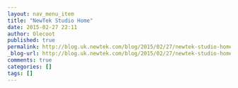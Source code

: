 ```yaml
---
layout: nav_menu_item
title: "NewTek Studio Home"
date: 2015-02-27 22:11
author: Olecoot
published: true
permalink: http://blog.uk.newtek.com/blog/2015/02/27/newtek-studio-home/
_blog-url: http://blog.uk.newtek.com/blog/2015/02/27/newtek-studio-home/
comments: true
categories: []
tags: []
---
```


